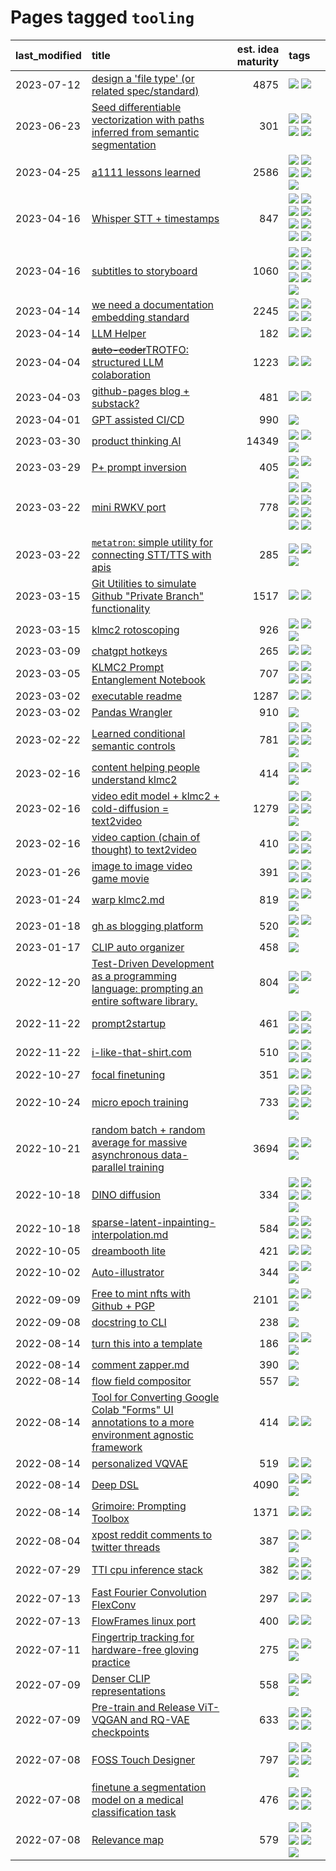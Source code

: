 # Pages tagged `tooling`

|last_modified|title|est. idea maturity|tags
|:---|:---|---:|:---|
|2023-07-12|[design a 'file type' (or related spec/standard)](../filetype-for-ai-art-and-animation.md)|4875|[![](https://img.shields.io/badge/tag-animation-ea1833)](../tags/animation.md) [![](https://img.shields.io/badge/tag-tooling-aa21fc)](../tags/tooling.md)|
|2023-06-23|[Seed differentiable vectorization with paths inferred from semantic segmentation](../vectorize_anything.md)|301|[![](https://img.shields.io/badge/tag-experimentation-c4fb38)](../tags/experimentation.md) [![](https://img.shields.io/badge/tag-segmentation-1eefac)](../tags/segmentation.md) [![](https://img.shields.io/badge/tag-svg-3f9741)](../tags/svg.md) [![](https://img.shields.io/badge/tag-tooling-aa21fc)](../tags/tooling.md)|
|2023-04-25|[a1111 lessons learned](../a1111_lessons_learned.md)|2586|[![](https://img.shields.io/badge/tag-experimental-96f021)](../tags/experimental.md) [![](https://img.shields.io/badge/tag-opensource-6013c8)](../tags/opensource.md) [![](https://img.shields.io/badge/tag-stability-4db4d2)](../tags/stability.md) [![](https://img.shields.io/badge/tag-tooling-aa21fc)](../tags/tooling.md) [![](https://img.shields.io/badge/tag-ux-0e5ec)](../tags/ux.md)|
|2023-04-16|[Whisper STT + timestamps](../whisper-stt-plus-timestamps.md)|847|[![](https://img.shields.io/badge/tag-colab-f14da)](../tags/colab.md) [![](https://img.shields.io/badge/tag-dataset-112e27)](../tags/dataset.md) [![](https://img.shields.io/badge/tag-experimental-96f021)](../tags/experimental.md) [![](https://img.shields.io/badge/tag-meta-48fb29)](../tags/meta.md) [![](https://img.shields.io/badge/tag-prompting-5d9a82)](../tags/prompting.md) [![](https://img.shields.io/badge/tag-publicgood-d5f6c6)](../tags/publicgood.md) [![](https://img.shields.io/badge/tag-stability-4db4d2)](../tags/stability.md) [![](https://img.shields.io/badge/tag-tooling-aa21fc)](../tags/tooling.md)|
|2023-04-16|[subtitles to storyboard](../subtitles-to-storyboard.md)|1060|[![](https://img.shields.io/badge/tag-accessibility-c6963e)](../tags/accessibility.md) [![](https://img.shields.io/badge/tag-animation-ea1833)](../tags/animation.md) [![](https://img.shields.io/badge/tag-completed-ebbec3)](../tags/completed.md) [![](https://img.shields.io/badge/tag-opensource-6013c8)](../tags/opensource.md) [![](https://img.shields.io/badge/tag-prompting-5d9a82)](../tags/prompting.md) [![](https://img.shields.io/badge/tag-tooling-aa21fc)](../tags/tooling.md) [![](https://img.shields.io/badge/tag-wip-734214)](../tags/wip.md)|
|2023-04-14|[we need a documentation embedding standard](../doc-embed-standard.md)|2245|[![](https://img.shields.io/badge/tag-accessibility-c6963e)](../tags/accessibility.md) [![](https://img.shields.io/badge/tag-documentation-e33481)](../tags/documentation.md) [![](https://img.shields.io/badge/tag-standard-b59164)](../tags/standard.md) [![](https://img.shields.io/badge/tag-tooling-aa21fc)](../tags/tooling.md)|
|2023-04-14|[LLM Helper](../llm-helper.md)|182|[![](https://img.shields.io/badge/tag-LLM-869bd0)](../tags/LLM.md) [![](https://img.shields.io/badge/tag-tooling-aa21fc)](../tags/tooling.md)|
|2023-04-04|[~~auto-coder~~TROTFO: structured LLM colaboration](../auto-coder.md)|1223|[![](https://img.shields.io/badge/tag-prompting-5d9a82)](../tags/prompting.md) [![](https://img.shields.io/badge/tag-tooling-aa21fc)](../tags/tooling.md)|
|2023-04-03|[github-pages blog + substack?](../gh-pages-blog-plus-substack.md)|481|[![](https://img.shields.io/badge/tag-tooling-aa21fc)](../tags/tooling.md) [![](https://img.shields.io/badge/tag-wip-734214)](../tags/wip.md)|
|2023-04-01|[GPT assisted CI/CD](../gpt_assisted_cicd_workflows.md)|990|[![](https://img.shields.io/badge/tag-tooling-aa21fc)](../tags/tooling.md)|
|2023-03-30|[product thinking AI](../product_thinking_ai.md)|14349|[![](https://img.shields.io/badge/tag-experimental-96f021)](../tags/experimental.md) [![](https://img.shields.io/badge/tag-foundation-e839f4)](../tags/foundation.md) [![](https://img.shields.io/badge/tag-tooling-aa21fc)](../tags/tooling.md)|
|2023-03-29|[P+ prompt inversion](../p_plus_inversion.md)|405|[![](https://img.shields.io/badge/tag-prompting-5d9a82)](../tags/prompting.md) [![](https://img.shields.io/badge/tag-tooling-aa21fc)](../tags/tooling.md) [![](https://img.shields.io/badge/tag-wip-734214)](../tags/wip.md)|
|2023-03-22|[mini RWKV port](../rust_rwkv.md)|778|[![](https://img.shields.io/badge/tag-RNN-a68128)](../tags/RNN.md) [![](https://img.shields.io/badge/tag-completed-ebbec3)](../tags/completed.md) [![](https://img.shields.io/badge/tag-experimental-96f021)](../tags/experimental.md) [![](https://img.shields.io/badge/tag-ggml-b4243e)](../tags/ggml.md) [![](https://img.shields.io/badge/tag-mobilenet-b7fb0)](../tags/mobilenet.md) [![](https://img.shields.io/badge/tag-model_compression-b25b5)](../tags/model_compression.md) [![](https://img.shields.io/badge/tag-tooling-aa21fc)](../tags/tooling.md) [![](https://img.shields.io/badge/tag-wip-734214)](../tags/wip.md)|
|2023-03-22|[`metatron`: simple utility for connecting STT/TTS with apis](../metatron.md)|285|[![](https://img.shields.io/badge/tag-accessibility-c6963e)](../tags/accessibility.md) [![](https://img.shields.io/badge/tag-tooling-aa21fc)](../tags/tooling.md) [![](https://img.shields.io/badge/tag-wip-734214)](../tags/wip.md)|
|2023-03-15|[Git Utilities to simulate Github "Private Branch" functionality](../git_private_branch_utils.md)|1517|[![](https://img.shields.io/badge/tag-stability-4db4d2)](../tags/stability.md) [![](https://img.shields.io/badge/tag-tooling-aa21fc)](../tags/tooling.md)|
|2023-03-15|[klmc2 rotoscoping](../klmc2_rotoscoping.md)|926|[![](https://img.shields.io/badge/tag-animation-ea1833)](../tags/animation.md) [![](https://img.shields.io/badge/tag-experimental-96f021)](../tags/experimental.md) [![](https://img.shields.io/badge/tag-tooling-aa21fc)](../tags/tooling.md)|
|2023-03-09|[chatgpt hotkeys](../chatgpt_hotkeys.md)|265|[![](https://img.shields.io/badge/tag-tooling-aa21fc)](../tags/tooling.md) [![](https://img.shields.io/badge/tag-wip-734214)](../tags/wip.md)|
|2023-03-05|[KLMC2 Prompt Entanglement Notebook](../klmc2-prompt-entanglement.md)|707|[![](https://img.shields.io/badge/tag-meta-48fb29)](../tags/meta.md) [![](https://img.shields.io/badge/tag-prompting-5d9a82)](../tags/prompting.md) [![](https://img.shields.io/badge/tag-tooling-aa21fc)](../tags/tooling.md) [![](https://img.shields.io/badge/tag-wip-734214)](../tags/wip.md)|
|2023-03-02|[executable readme](../executable_readme.md)|1287|[![](https://img.shields.io/badge/tag-tooling-aa21fc)](../tags/tooling.md) [![](https://img.shields.io/badge/tag-wip-734214)](../tags/wip.md)|
|2023-03-02|[Pandas Wrangler](../pandas_wrangler.md)|910|[![](https://img.shields.io/badge/tag-tooling-aa21fc)](../tags/tooling.md)|
|2023-02-22|[Learned conditional semantic controls](../learned-conditional-semantic-controls.md)|781|[![](https://img.shields.io/badge/tag-animation-ea1833)](../tags/animation.md) [![](https://img.shields.io/badge/tag-colab-f14da)](../tags/colab.md) [![](https://img.shields.io/badge/tag-experimental-96f021)](../tags/experimental.md) [![](https://img.shields.io/badge/tag-prompting-5d9a82)](../tags/prompting.md) [![](https://img.shields.io/badge/tag-tooling-aa21fc)](../tags/tooling.md)|
|2023-02-16|[content helping people understand klmc2](../explaining_klmc2.md)|414|[![](https://img.shields.io/badge/tag-meta-48fb29)](../tags/meta.md) [![](https://img.shields.io/badge/tag-tooling-aa21fc)](../tags/tooling.md) [![](https://img.shields.io/badge/tag-wip-734214)](../tags/wip.md)|
|2023-02-16|[video edit model + klmc2 + cold-diffusion = text2video](../video-edit-model-over-init-video.md)|1279|[![](https://img.shields.io/badge/tag-animation-ea1833)](../tags/animation.md) [![](https://img.shields.io/badge/tag-meta-48fb29)](../tags/meta.md) [![](https://img.shields.io/badge/tag-publicgood-d5f6c6)](../tags/publicgood.md) [![](https://img.shields.io/badge/tag-stability-4db4d2)](../tags/stability.md) [![](https://img.shields.io/badge/tag-tooling-aa21fc)](../tags/tooling.md)|
|2023-02-16|[video caption (chain of thought) to text2video](../video_caption_transfer.md)|410|[![](https://img.shields.io/badge/tag-animation-ea1833)](../tags/animation.md) [![](https://img.shields.io/badge/tag-experimental-96f021)](../tags/experimental.md) [![](https://img.shields.io/badge/tag-prompting-5d9a82)](../tags/prompting.md) [![](https://img.shields.io/badge/tag-tooling-aa21fc)](../tags/tooling.md)|
|2023-01-26|[image to image video game movie](../img2img_video_game_movie.md)|391|[![](https://img.shields.io/badge/tag-animation-ea1833)](../tags/animation.md) [![](https://img.shields.io/badge/tag-prompting-5d9a82)](../tags/prompting.md) [![](https://img.shields.io/badge/tag-tooling-aa21fc)](../tags/tooling.md) [![](https://img.shields.io/badge/tag-wip-734214)](../tags/wip.md)|
|2023-01-24|[warp klmc2.md](../warp_klmc2.md)|819|[![](https://img.shields.io/badge/tag-animation-ea1833)](../tags/animation.md) [![](https://img.shields.io/badge/tag-tooling-aa21fc)](../tags/tooling.md) [![](https://img.shields.io/badge/tag-wip-734214)](../tags/wip.md)|
|2023-01-18|[gh as blogging platform](../gh_as_blogging_platform.md)|520|[![](https://img.shields.io/badge/tag-publication-da6994)](../tags/publication.md) [![](https://img.shields.io/badge/tag-tooling-aa21fc)](../tags/tooling.md) [![](https://img.shields.io/badge/tag-wip-734214)](../tags/wip.md)|
|2023-01-17|[CLIP auto organizer](../clip_auto_organizer.md)|458|[![](https://img.shields.io/badge/tag-tooling-aa21fc)](../tags/tooling.md)|
|2022-12-20|[Test-Driven Development as a programming language: prompting an entire software library.](../tdd_is_2_op.md)|804|[![](https://img.shields.io/badge/tag-experimental-96f021)](../tags/experimental.md) [![](https://img.shields.io/badge/tag-prompting-5d9a82)](../tags/prompting.md) [![](https://img.shields.io/badge/tag-tooling-aa21fc)](../tags/tooling.md)|
|2022-11-22|[prompt2startup](../prompt2startup.md)|461|[![](https://img.shields.io/badge/tag-animation-ea1833)](../tags/animation.md) [![](https://img.shields.io/badge/tag-experimental-96f021)](../tags/experimental.md) [![](https://img.shields.io/badge/tag-prompting-5d9a82)](../tags/prompting.md) [![](https://img.shields.io/badge/tag-tooling-aa21fc)](../tags/tooling.md)|
|2022-11-22|[i-like-that-shirt.com](../ilikethatshirt.com.md)|510|[![](https://img.shields.io/badge/tag-accessibility-c6963e)](../tags/accessibility.md) [![](https://img.shields.io/badge/tag-completed-ebbec3)](../tags/completed.md) [![](https://img.shields.io/badge/tag-publicgood-d5f6c6)](../tags/publicgood.md) [![](https://img.shields.io/badge/tag-tooling-aa21fc)](../tags/tooling.md)|
|2022-10-27|[focal finetuning](../focal_finetuning.md)|351|[![](https://img.shields.io/badge/tag-tooling-aa21fc)](../tags/tooling.md) [![](https://img.shields.io/badge/tag-wip-734214)](../tags/wip.md)|
|2022-10-24|[micro epoch training](../micro-epoch.md)|733|[![](https://img.shields.io/badge/tag-augmentation-8a140)](../tags/augmentation.md) [![](https://img.shields.io/badge/tag-dataset-112e27)](../tags/dataset.md) [![](https://img.shields.io/badge/tag-heuristics-83cbca)](../tags/heuristics.md) [![](https://img.shields.io/badge/tag-tooling-aa21fc)](../tags/tooling.md) [![](https://img.shields.io/badge/tag-training-a9524c)](../tags/training.md)|
|2022-10-21|[random batch + random average for massive asynchronous data-parallel training](../async-evolutionary-ddp.md)|3694|[![](https://img.shields.io/badge/tag-experimental-96f021)](../tags/experimental.md) [![](https://img.shields.io/badge/tag-foundation-e839f4)](../tags/foundation.md) [![](https://img.shields.io/badge/tag-tooling-aa21fc)](../tags/tooling.md)|
|2022-10-18|[DINO diffusion](../DINO-diffusion.md)|334|[![](https://img.shields.io/badge/tag-completed-ebbec3)](../tags/completed.md) [![](https://img.shields.io/badge/tag-experimental-96f021)](../tags/experimental.md) [![](https://img.shields.io/badge/tag-nerf-e3be61)](../tags/nerf.md) [![](https://img.shields.io/badge/tag-tooling-aa21fc)](../tags/tooling.md) [![](https://img.shields.io/badge/tag-wip-734214)](../tags/wip.md)|
|2022-10-18|[sparse-latent-inpainting-interpolation.md](../sparse-latent-inpainting-interpolation.md)|584|[![](https://img.shields.io/badge/tag-animation-ea1833)](../tags/animation.md) [![](https://img.shields.io/badge/tag-prompting-5d9a82)](../tags/prompting.md) [![](https://img.shields.io/badge/tag-tooling-aa21fc)](../tags/tooling.md) [![](https://img.shields.io/badge/tag-wip-734214)](../tags/wip.md)|
|2022-10-05|[dreambooth lite](../dreambooth-lite.md)|421|[![](https://img.shields.io/badge/tag-experimental-96f021)](../tags/experimental.md) [![](https://img.shields.io/badge/tag-tooling-aa21fc)](../tags/tooling.md)|
|2022-10-02|[Auto-illustrator](../auto-illustrator.md)|344|[![](https://img.shields.io/badge/tag-completed-ebbec3)](../tags/completed.md) [![](https://img.shields.io/badge/tag-prompting-5d9a82)](../tags/prompting.md) [![](https://img.shields.io/badge/tag-tooling-aa21fc)](../tags/tooling.md)|
|2022-09-09|[Free to mint nfts with Github + PGP](../free-to-mint-nfts_git_plus_pgp.md)|2101|[![](https://img.shields.io/badge/tag-publicgood-d5f6c6)](../tags/publicgood.md) [![](https://img.shields.io/badge/tag-tooling-aa21fc)](../tags/tooling.md) [![](https://img.shields.io/badge/tag-wip-734214)](../tags/wip.md)|
|2022-09-08|[docstring to CLI](../docstring-to-cli.md)|238|[![](https://img.shields.io/badge/tag-tooling-aa21fc)](../tags/tooling.md)|
|2022-08-14|[turn this into a template](../benchwarmers-template.md)|186|[![](https://img.shields.io/badge/tag-meta-48fb29)](../tags/meta.md) [![](https://img.shields.io/badge/tag-tooling-aa21fc)](../tags/tooling.md) [![](https://img.shields.io/badge/tag-wip-734214)](../tags/wip.md)|
|2022-08-14|[comment zapper.md](../comment-zapper.md)|390|[![](https://img.shields.io/badge/tag-tooling-aa21fc)](../tags/tooling.md)|
|2022-08-14|[flow field compositor](../flow-field-compositor.md)|557|[![](https://img.shields.io/badge/tag-tooling-aa21fc)](../tags/tooling.md)|
|2022-08-14|[Tool for Converting Google Colab "Forms" UI annotations to a more environment agnostic framework](../colab-ui-converter.md)|414|[![](https://img.shields.io/badge/tag-colab-f14da)](../tags/colab.md) [![](https://img.shields.io/badge/tag-tooling-aa21fc)](../tags/tooling.md)|
|2022-08-14|[personalized VQVAE](../personalized-vqvae.md)|519|[![](https://img.shields.io/badge/tag-experimental-96f021)](../tags/experimental.md) [![](https://img.shields.io/badge/tag-tooling-aa21fc)](../tags/tooling.md)|
|2022-08-14|[Deep DSL](../multistage-unsupervised-deep-DSL-learning-from-prompts-data.md)|4090|[![](https://img.shields.io/badge/tag-experimental-96f021)](../tags/experimental.md) [![](https://img.shields.io/badge/tag-prompting-5d9a82)](../tags/prompting.md) [![](https://img.shields.io/badge/tag-tooling-aa21fc)](../tags/tooling.md)|
|2022-08-14|[Grimoire: Prompting Toolbox](../grimoire.md)|1371|[![](https://img.shields.io/badge/tag-prompting-5d9a82)](../tags/prompting.md) [![](https://img.shields.io/badge/tag-tooling-aa21fc)](../tags/tooling.md)|
|2022-08-04|[xpost reddit comments to twitter threads](../reddit2twitter.md)|387|[![](https://img.shields.io/badge/tag-experimental-96f021)](../tags/experimental.md) [![](https://img.shields.io/badge/tag-publicgood-d5f6c6)](../tags/publicgood.md) [![](https://img.shields.io/badge/tag-tooling-aa21fc)](../tags/tooling.md)|
|2022-07-29|[TTI cpu inference stack](../TTI-cpu-inference-stack.md)|382|[![](https://img.shields.io/badge/tag-accessibility-c6963e)](../tags/accessibility.md) [![](https://img.shields.io/badge/tag-stability-4db4d2)](../tags/stability.md) [![](https://img.shields.io/badge/tag-tooling-aa21fc)](../tags/tooling.md) [![](https://img.shields.io/badge/tag-wip-734214)](../tags/wip.md)|
|2022-07-13|[Fast Fourier Convolution FlexConv](../FFC-Flexconv.md)|297|[![](https://img.shields.io/badge/tag-experimental-96f021)](../tags/experimental.md) [![](https://img.shields.io/badge/tag-tooling-aa21fc)](../tags/tooling.md)|
|2022-07-13|[FlowFrames linux port](../flowframes-linux-port.md)|400|[![](https://img.shields.io/badge/tag-tooling-aa21fc)](../tags/tooling.md) [![](https://img.shields.io/badge/tag-wip-734214)](../tags/wip.md)|
|2022-07-11|[Fingertrip tracking for hardware-free gloving practice](../fingertrip_tracking_for_hardware_free_gloveing_practice.md)|275|[![](https://img.shields.io/badge/tag-experimental-96f021)](../tags/experimental.md) [![](https://img.shields.io/badge/tag-tooling-aa21fc)](../tags/tooling.md) [![](https://img.shields.io/badge/tag-wip-734214)](../tags/wip.md)|
|2022-07-09|[Denser CLIP representations](../denser-CLIP.md)|558|[![](https://img.shields.io/badge/tag-experimental-96f021)](../tags/experimental.md) [![](https://img.shields.io/badge/tag-tooling-aa21fc)](../tags/tooling.md) [![](https://img.shields.io/badge/tag-wip-734214)](../tags/wip.md)|
|2022-07-09|[Pre-train and Release ViT-VQGAN and RQ-VAE checkpoints](../pretrained_vit-vqgan_checkpoints.md)|633|[![](https://img.shields.io/badge/tag-completed-ebbec3)](../tags/completed.md) [![](https://img.shields.io/badge/tag-dataset-112e27)](../tags/dataset.md) [![](https://img.shields.io/badge/tag-prompting-5d9a82)](../tags/prompting.md) [![](https://img.shields.io/badge/tag-tooling-aa21fc)](../tags/tooling.md)|
|2022-07-08|[FOSS Touch Designer](../FOSS_touch_designer.md)|797|[![](https://img.shields.io/badge/tag-alignment-12eec5)](../tags/alignment.md) [![](https://img.shields.io/badge/tag-animation-ea1833)](../tags/animation.md) [![](https://img.shields.io/badge/tag-publicgood-d5f6c6)](../tags/publicgood.md) [![](https://img.shields.io/badge/tag-tooling-aa21fc)](../tags/tooling.md) [![](https://img.shields.io/badge/tag-wip-734214)](../tags/wip.md)|
|2022-07-08|[finetune a segmentation model on a medical classification task](../finetune_a_segmentation_model_on_a_medical_classification_task.md)|476|[![](https://img.shields.io/badge/tag-experimental-96f021)](../tags/experimental.md) [![](https://img.shields.io/badge/tag-image_processing-1043a5)](../tags/image_processing.md) [![](https://img.shields.io/badge/tag-medical_image_analysis-35b163)](../tags/medical_image_analysis.md) [![](https://img.shields.io/badge/tag-tooling-aa21fc)](../tags/tooling.md)|
|2022-07-08|[Relevance map](../Relevance_map.md)|579|[![](https://img.shields.io/badge/tag-meta-48fb29)](../tags/meta.md) [![](https://img.shields.io/badge/tag-prompting-5d9a82)](../tags/prompting.md) [![](https://img.shields.io/badge/tag-publication-da6994)](../tags/publication.md) [![](https://img.shields.io/badge/tag-stability-4db4d2)](../tags/stability.md) [![](https://img.shields.io/badge/tag-tooling-aa21fc)](../tags/tooling.md)|